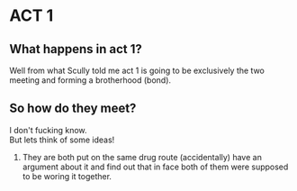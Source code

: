 # ACT 1
## What happens in act 1?
Well from what Scully told me act 1 is going to be exclusively the two meeting and forming a brotherhood (bond).

## So how do they meet?
I don't fucking know.  
But lets think of some ideas!

1. They are both put on the same drug route (accidentally) have an argument about it and find out that in face both of them were supposed to be woring it together.